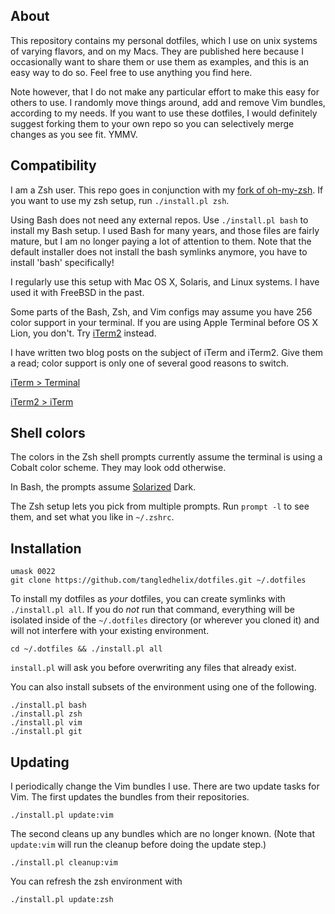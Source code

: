 
About
-----

This repository contains my personal dotfiles, which I use on unix systems of
varying flavors, and on my Macs. They are published here because I
occasionally want to share them or use them as examples, and this is an easy
way to do so. Feel free to use anything you find here.

Note however, that I do not make any particular effort to make this easy for
others to use. I randomly move things around, add and remove Vim bundles,
according to my needs. If you want to use these dotfiles, I would definitely
suggest forking them to your own repo so you can selectively merge changes as
you see fit. YMMV.

Compatibility
-------------

I am a Zsh user. This repo goes in conjunction with my
[fork of oh-my-zsh][zfork]. If you want to use my zsh setup, run
`./install.pl zsh`.

[zfork]: https://github.com/tangledhelix/oh-my-zsh

Using Bash does not need any external repos. Use `./install.pl bash` to
install my Bash setup. I used Bash for many years, and those files are fairly
mature, but I am no longer paying a lot of attention to them. Note that the
default installer does not install the bash symlinks anymore, you have
to install 'bash' specifically!

I regularly use this setup with Mac OS X, Solaris, and Linux systems. I have
used it with FreeBSD in the past.

Some parts of the Bash, Zsh, and Vim configs may assume you have 256 color
support in your terminal. If you are using Apple Terminal before OS X Lion,
you don't. Try [iTerm2][] instead.

[iterm2]: http://sites.google.com/site/iterm2home/

I have written two blog posts on the subject of iTerm and iTerm2. Give them a
read; color support is only one of several good reasons to switch.

[iTerm > Terminal](http://tangledhelix.com/blog/2010/11/20/iterm-terminal/)

[iTerm2 > iTerm](http://tangledhelix.com/blog/2010/12/06/iterm2-iterm/)

Shell colors
------------

The colors in the Zsh shell prompts currently assume the terminal is using
a Cobalt color scheme. They may look odd otherwise.

In Bash, the prompts assume [Solarized][] Dark.

[solarized]: http://ethanschoonover.com/solarized

The Zsh setup lets you pick from multiple prompts. Run `prompt -l` to see
them, and set what you like in `~/.zshrc`.

Installation
------------

    umask 0022
    git clone https://github.com/tangledhelix/dotfiles.git ~/.dotfiles

To install my dotfiles as *your* dotfiles, you can create symlinks with
`./install.pl all`. If you do *not* run that command, everything will be
isolated inside of the `~/.dotfiles` directory (or wherever you cloned it)
and will not interfere with your existing environment.

    cd ~/.dotfiles && ./install.pl all

`install.pl` will ask you before overwriting any files that already exist.

You can also install subsets of the environment using one of the following.

    ./install.pl bash
    ./install.pl zsh
    ./install.pl vim
    ./install.pl git

Updating
--------

I periodically change the Vim bundles I use. There are two update tasks for
Vim. The first updates the bundles from their repositories.

    ./install.pl update:vim

The second cleans up any bundles which are no longer known. (Note that
`update:vim` will run the cleanup before doing the update step.)

    ./install.pl cleanup:vim

You can refresh the zsh environment with

    ./install.pl update:zsh

